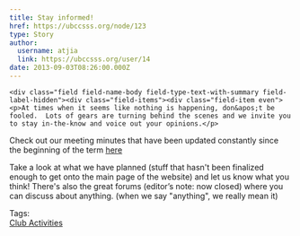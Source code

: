 ```yaml
---
title: Stay informed! 
href: https://ubccsss.org/node/123
type: Story
author:
  username: atjia
  link: https://ubccsss.org/user/14
date: 2013-09-03T08:26:00.000Z
---
```



    <div class="field field-name-body field-type-text-with-summary field-label-hidden"><div class="field-items"><div class="field-item even"><p>At times when it seems like nothing is happening, don&apos;t be fooled.  Lots of gears are turning behind the scenes and we invite you to stay in-the-know and voice out your opinions.</p>
<p>Check out our meeting minutes that have been updated constantly since the beginning of the term <a href="/club/about/minutes">here</a></p>
<p>Take a look at what we have planned (stuff that hasn&apos;t been finalized enough to get onto the main page of the website) and let us know what you think!  There&apos;s also the great forums (editor&#x2019;s note: now closed) where you can discuss about anything.  (when we say &quot;anything&quot;, we really mean it)</p>
</div></div></div>    <footer>
    <div class="field field-name-field-tags field-type-taxonomy-term-reference field-label-above"><div class="field-label">Tags:&#xA0;</div><div class="field-items"><div class="field-item even"><a href="/club">Club Activities</a></div></div></div>      </footer>
    